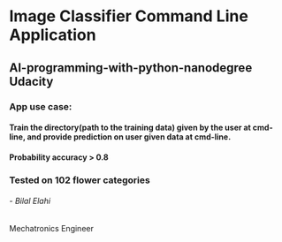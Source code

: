 # Image Classifier Command Line Application 
## AI-programming-with-python-nanodegree Udacity

### App use case:
#### Train the directory(path to the training data) given by the user at cmd-line, and provide prediction on user given data at cmd-line.
#### Probability accuracy > 0.8

### Tested on 102 flower categories

###### - Bilal Elahi
Mechatronics Engineer
